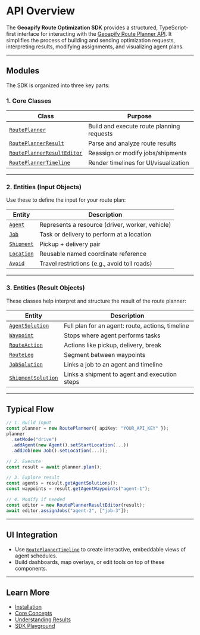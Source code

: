 # API Overview

The **Geoapify Route Optimization SDK** provides a structured, TypeScript-first interface for interacting with the [Geoapify Route Planner API](https://www.geoapify.com/route-planner-api/). It simplifies the process of building and sending optimization requests, interpreting results, modifying assignments, and visualizing agent plans.

---

## Modules

The SDK is organized into three key parts:

### 1. **Core Classes**

| Class | Purpose |
|-------|---------|
| [`RoutePlanner`](./route-planner.md) | Build and execute route planning requests |
| [`RoutePlannerResult`](./route-planner-result.md) | Parse and analyze route results |
| [`RoutePlannerResultEditor`](./route-planner-result-editor.md) | Reassign or modify jobs/shipments |
| [`RoutePlannerTimeline`](./route-planner-timeline.md) | Render timelines for UI/visualization |

---

### 2. **Entities (Input Objects)**

Use these to define the input for your route plan:

| Entity | Description |
|--------|-------------|
| [`Agent`](./agent.md) | Represents a resource (driver, worker, vehicle) |
| [`Job`](./job.md) | Task or delivery to perform at a location |
| [`Shipment`](./shipment.md) | Pickup + delivery pair |
| [`Location`](./location.md) | Reusable named coordinate reference |
| [`Avoid`](./avoid.md) | Travel restrictions (e.g., avoid toll roads) |

---

### 3. **Entities (Result Objects)**

These classes help interpret and structure the result of the route planner:

| Entity | Description |
|--------|-------------|
| [`AgentSolution`](./agent-solution.md) | Full plan for an agent: route, actions, timeline |
| [`Waypoint`](./waypoint.md) | Stops where agent performs tasks |
| [`RouteAction`](./route-action.md) | Actions like pickup, delivery, break |
| [`RouteLeg`](./route-leg.md) | Segment between waypoints |
| [`JobSolution`](./job-solution.md) | Links a job to an agent and timeline |
| [`ShipmentSolution`](./shipment-solution.md) | Links a shipment to agent and execution steps |

---

## Typical Flow

```ts
// 1. Build input
const planner = new RoutePlanner({ apiKey: "YOUR_API_KEY" });
planner
  .setMode("drive")
  .addAgent(new Agent().setStartLocation(...))
  .addJob(new Job().setLocation(...));

// 2. Execute
const result = await planner.plan();

// 3. Explore result
const agents = result.getAgentSolutions();
const waypoints = result.getAgentWaypoints("agent-1");

// 4. Modify if needed
const editor = new RoutePlannerResultEditor(result);
await editor.assignJobs("agent-2", ["job-3"]);
```

---

## UI Integration

* Use [`RoutePlannerTimeline`](./route-planner-timeline.md) to create interactive, embeddable views of agent schedules.
* Build dashboards, map overlays, or edit tools on top of these components.

---

## Learn More

* [Installation](../installation-and-import.md)
* [Core Concepts](../entities.md)
* [Understanding Results](../results.md)
* [SDK Playground](https://apidocs.geoapify.com/playground/route-planner/)